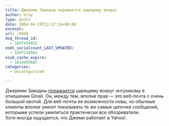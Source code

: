```yaml
---
title: Джереми Заводны поражается царящему вокруг
author: Gray
type: posts
date: 2004-04-19T22:17:14+00:00
excerpt:
url: /4858
dsq_thread_id:
  - 1697444652
esml_socialcount_LAST_UPDATED:
  - 1497234963
essb_cache_expire:
  - 1614454687
categories:
  - Uncategorized

---
```








Джереми Заводны <a href="http://jeremy.zawodny.com/blog/archives/001886.html" target="_blank">поражается</a> царящему вокруг энтузиазму в отношении Gmail. Он, между тем, вполне прав &#8212; это веб-почта с очень большой квотой. Для веб-почты ее возможности новы, но обычные клиенты вполне умеют показывать те же самые цепочки сообщений, которыми успели умилиться практически все обозреватели.  
Хотя иногда ощущается, что Джеми работает в Yahoo!.